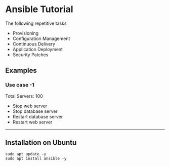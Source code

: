 # Ansible Tutorial

The following repetitive tasks

* Provisioning
* Configuration Management
* Continuous Delivery
* Application Deployment
*  Security Patches

## Examples

### Use case -1

Total Servers: 100

* Stop web server
* Stop database server
* Restart database server
* Restart web server

---

## Installation on Ubuntu

```shell
sudo apt update -y
sudo apt install ansible -y
```